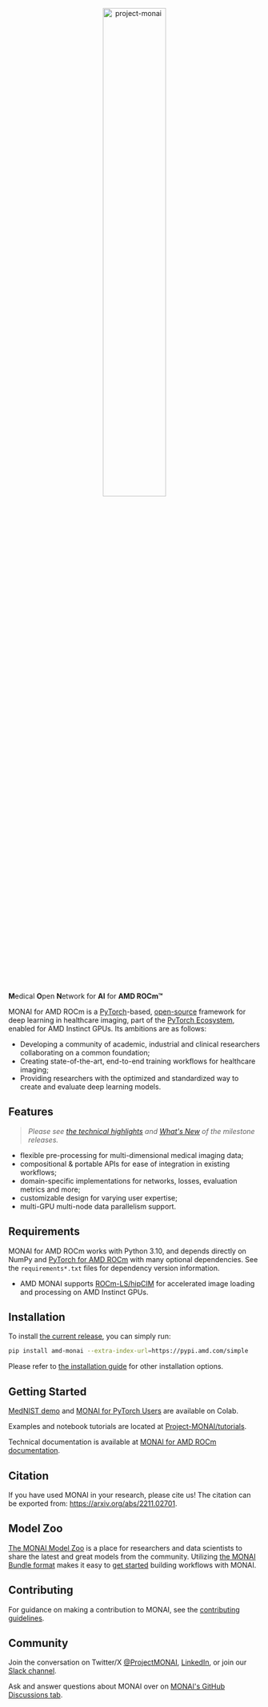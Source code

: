 <p align="center">
  <img src="https://raw.githubusercontent.com/Project-MONAI/MONAI/dev/docs/images/MONAI-logo-color.png" width="50%" alt='project-monai'>
</p>

**M**edical **O**pen **N**etwork for **AI** for **AMD ROCm&trade;**

MONAI for AMD ROCm is a [PyTorch](https://pytorch.org/)-based, [open-source](LICENSE) framework for deep learning in healthcare imaging, part of the [PyTorch Ecosystem](https://pytorch.org/ecosystem/), enabled for AMD Instinct GPUs.
Its ambitions are as follows:

- Developing a community of academic, industrial and clinical researchers collaborating on a common foundation;
- Creating state-of-the-art, end-to-end training workflows for healthcare imaging;
- Providing researchers with the optimized and standardized way to create and evaluate deep learning models.

## Features

> _Please see [the technical highlights](https://docs.monai.io/en/latest/highlights.html) and [What's New](https://docs.monai.io/en/latest/whatsnew.html) of the milestone releases._

- flexible pre-processing for multi-dimensional medical imaging data;
- compositional & portable APIs for ease of integration in existing workflows;
- domain-specific implementations for networks, losses, evaluation metrics and more;
- customizable design for varying user expertise;
- multi-GPU multi-node data parallelism support.

## Requirements

MONAI for AMD ROCm works with Python 3.10, and depends directly on NumPy and [PyTorch for AMD ROCm](https://pytorch.org/blog/pytorch-for-amd-rocm-platform-now-available-as-python-package/) with many optional dependencies. See the `requirements*.txt` files for dependency version information.

* AMD MONAI supports [ROCm-LS/hipCIM](https://rocm.docs.amd.com/projects/hipCIM/en/latest/index.html) for accelerated image loading and processing on AMD Instinct GPUs.

## Installation

To install [the current release](https://pypi.amd.com/simple/amd-monai/), you can simply run:

```bash
pip install amd-monai --extra-index-url=https://pypi.amd.com/simple
```

Please refer to [the installation guide](https://rocm.docs.amd.com/projects/monai/en/latest/install/installation.html) for other installation options.

## Getting Started

[MedNIST demo](https://colab.research.google.com/github/Project-MONAI/tutorials/blob/main/2d_classification/mednist_tutorial.ipynb) and [MONAI for PyTorch Users](https://colab.research.google.com/github/Project-MONAI/tutorials/blob/main/modules/developer_guide.ipynb) are available on Colab.

Examples and notebook tutorials are located at [Project-MONAI/tutorials](https://github.com/Project-MONAI/tutorials).

Technical documentation is available at [MONAI for AMD ROCm documentation](https://rocm.docs.amd.com/projects/monai/en/latest/index.html).

## Citation

If you have used MONAI in your research, please cite us! The citation can be exported from: <https://arxiv.org/abs/2211.02701>.

## Model Zoo

[The MONAI Model Zoo](https://github.com/Project-MONAI/model-zoo) is a place for researchers and data scientists to share the latest and great models from the community.
Utilizing [the MONAI Bundle format](https://docs.monai.io/en/latest/bundle_intro.html) makes it easy to [get started](https://github.com/Project-MONAI/tutorials/tree/main/model_zoo) building workflows with MONAI.

## Contributing

For guidance on making a contribution to MONAI, see the [contributing guidelines](CONTRIBUTING.md).

## Community

Join the conversation on Twitter/X [@ProjectMONAI](https://twitter.com/ProjectMONAI), [LinkedIn](https://www.linkedin.com/company/projectmonai), or join our [Slack channel](https://forms.gle/QTxJq3hFictp31UM9).

Ask and answer questions about MONAI over on [MONAI's GitHub Discussions tab](https://github.com/Project-MONAI/MONAI/discussions).
